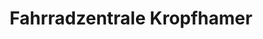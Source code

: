 ---
title: "Fahrradzentrale Kropfhamer"
url: /muenchen/fahrradzentrale-kropfhamer/
shop: Fahrrad
---